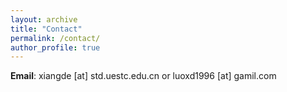 ```yaml
---
layout: archive
title: "Contact"
permalink: /contact/
author_profile: true
---
```

<b>Email</b>: xiangde [at] std.uestc.edu.cn or luoxd1996 [at] gamil.com
